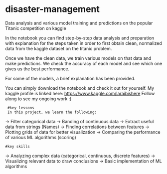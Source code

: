 # disaster-management
 Data analysis and various model training and predictions on the popular Titanic competition on kaggle

 In the notebook you can find step-by-step data analysis and preparation with explanation for the steps taken in order to first obtain clean, normalized data from the kaggle dataset on the titanic problem.

Once we have the clean data, we train various models on that data and make predictions. We check the accuracy of each model and see which one gives us the best performance.

For some of the models, a brief explanation has been provided.

You can simply download the notebook and check it out for yourself.
My kaggle profile is linked here: https://www.kaggle.com/laraibishere
Follow along to see my ongoing work :)

     #key lessons
     In this project, we learn the following:
-> Filter categorical data
-> Banding of continuous data
-> Extract useful data from strings (Names)
-> Finding correlations between features
-> Plotting grids of data for better visualization
-> Comparing the performance of various ML algorithms (scoring)

    #key skills
-> Analyzing complex data (categorical, continuous, discrete features)
-> Visualizing relevant data to draw conclusions
-> Basic implementation of ML algorithms



